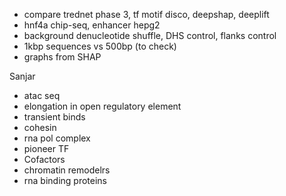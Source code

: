 - compare trednet phase 3, tf motif disco, deepshap, deeplift
- hnf4a chip-seq, enhancer hepg2
- background denucleotide shuffle, DHS control, flanks control
- 1kbp sequences vs 500bp (to check)
- graphs from SHAP

Sanjar
- atac seq
- elongation in open regulatory element
- transient binds 
- cohesin 
- rna pol complex
- pioneer TF 
- Cofactors
- chromatin remodelrs
- rna binding proteins